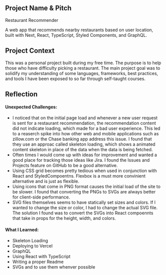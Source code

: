 ## Project Name & Pitch

Restaurant Recommender

A web app that recommends nearby restaurants based on user location, built with Next, React, TypeScript, Styled Components, and GraphQL.

## Project Context

This was a personal project built during my free time. The purpose is to help those who have difficulty picking a restaurant. The main project goal was to solidify my understanding of some languages, frameworks, best practices, and tools I have been exposed to so far through self-taught courses.

## Reflection

#### Unexpected Challenges:
  - I noticed that on the initial page load and whenever a new user request is sent for a restaurant recommendation, the recommendation content did not indicate loading, which made for a bad user experience. This led to a reaserch spike into how other web and mobile applications such as zillow.com or the Chase banking app address this issue. I found that they use an approac called skeleton loading, which shows a animated content skeleton in place of the data when the data is being fetched.
  - Often times I would come up with ideas for improvement and wanted a good place for tracking those ideas like Jira. I found the Issues and Projects feature on GitHub to be a good alternative.
  - Using CSS grid becomes pretty tedious when used in conjunction with React and StyledCompoentns. Flexbox is a must more convinient alternative and is just as flexible.
  - Using icons that come in PNG format causes the initial load of the site to be slower. I found that converting the PNGs to SVGs are always better for client-side performance.
  - SVG files themselves seems to have statically set sizes and colors. If I wanted to change the size or color, I had to change the actual SVG file. The solution I found was to convert the SVGs into React compoennts that take in props for the height, width, and colors.

#### What I Learned:
  - Skeleton Loading
  - Deploying to Vercel
  - GraphQL
  - Using React with TypeScript
  - Writing a proper Readme
  - SVGs and to use them whenver possible
